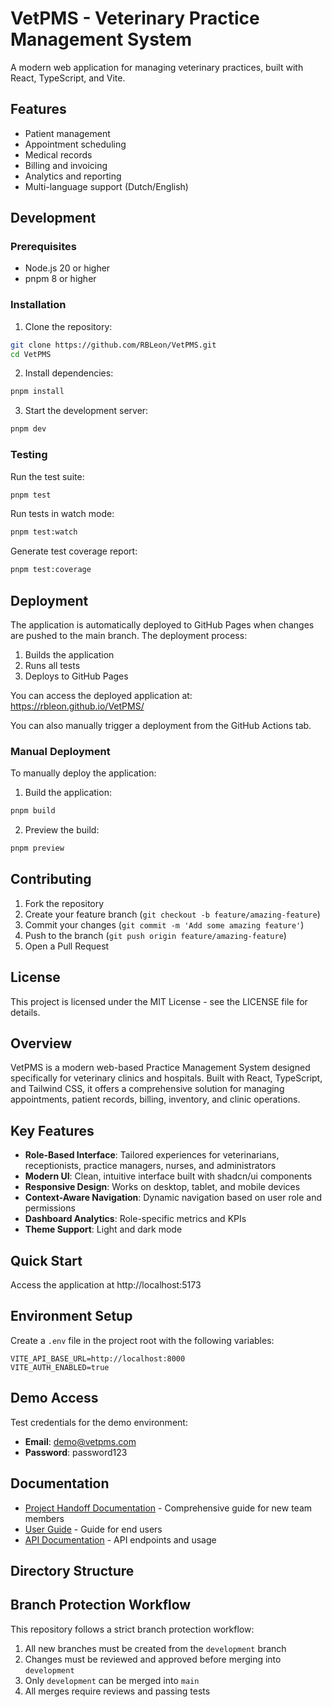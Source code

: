 # VetPMS - Veterinary Practice Management System

A modern web application for managing veterinary practices, built with React, TypeScript, and Vite.

<!-- Testing GitHub Actions workflow -->

## Features

- Patient management
- Appointment scheduling
- Medical records
- Billing and invoicing
- Analytics and reporting
- Multi-language support (Dutch/English)

## Development

### Prerequisites

- Node.js 20 or higher
- pnpm 8 or higher

### Installation

1. Clone the repository:

```bash
git clone https://github.com/RBLeon/VetPMS.git
cd VetPMS
```

2. Install dependencies:

```bash
pnpm install
```

3. Start the development server:

```bash
pnpm dev
```

### Testing

Run the test suite:

```bash
pnpm test
```

Run tests in watch mode:

```bash
pnpm test:watch
```

Generate test coverage report:

```bash
pnpm test:coverage
```

## Deployment

The application is automatically deployed to GitHub Pages when changes are pushed to the main branch. The deployment process:

1. Builds the application
2. Runs all tests
3. Deploys to GitHub Pages

You can access the deployed application at: https://rbleon.github.io/VetPMS/

You can also manually trigger a deployment from the GitHub Actions tab.

### Manual Deployment

To manually deploy the application:

1. Build the application:

```bash
pnpm build
```

2. Preview the build:

```bash
pnpm preview
```

## Contributing

1. Fork the repository
2. Create your feature branch (`git checkout -b feature/amazing-feature`)
3. Commit your changes (`git commit -m 'Add some amazing feature'`)
4. Push to the branch (`git push origin feature/amazing-feature`)
5. Open a Pull Request

## License

This project is licensed under the MIT License - see the LICENSE file for details.

## Overview

VetPMS is a modern web-based Practice Management System designed specifically for veterinary clinics and hospitals. Built with React, TypeScript, and Tailwind CSS, it offers a comprehensive solution for managing appointments, patient records, billing, inventory, and clinic operations.

## Key Features

- **Role-Based Interface**: Tailored experiences for veterinarians, receptionists, practice managers, nurses, and administrators
- **Modern UI**: Clean, intuitive interface built with shadcn/ui components
- **Responsive Design**: Works on desktop, tablet, and mobile devices
- **Context-Aware Navigation**: Dynamic navigation based on user role and permissions
- **Dashboard Analytics**: Role-specific metrics and KPIs
- **Theme Support**: Light and dark mode

## Quick Start

Access the application at http://localhost:5173

## Environment Setup

Create a `.env` file in the project root with the following variables:

```
VITE_API_BASE_URL=http://localhost:8000
VITE_AUTH_ENABLED=true
```

## Demo Access

Test credentials for the demo environment:

- **Email**: demo@vetpms.com
- **Password**: password123

## Documentation

- [Project Handoff Documentation](./docs/HANDOFF.md) - Comprehensive guide for new team members
- [User Guide](./docs/USER_GUIDE.md) - Guide for end users
- [API Documentation](./docs/API.md) - API endpoints and usage

## Directory Structure

## Branch Protection Workflow

This repository follows a strict branch protection workflow:

1. All new branches must be created from the `development` branch
2. Changes must be reviewed and approved before merging into `development`
3. Only `development` can be merged into `main`
4. All merges require reviews and passing tests
